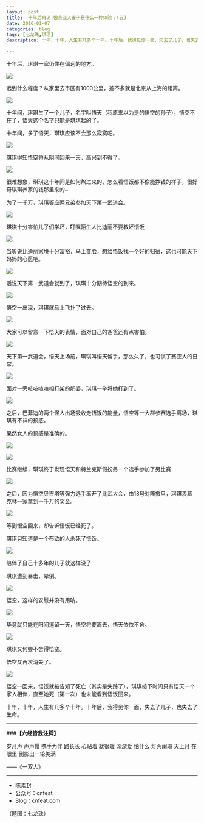 ```yaml
---
layout: post
title:  十年后再见|做赛亚人妻子是什么一种体验？(五)
date: 2016-01-07
categories: blog
tags: [七龙珠,琪琪]
description: 十年，十年，人生有几多个十年。十年后，我得见你一面，失去了儿子，也失去了生命。

---
```


十年后，琪琪一家仍住在偏远的地方。

![](http://openmindclub.qiniudn.com/team/cnfeat/image/dragonball_chihi_53.jpg)

远到什么程度？从家里去市区有1000公里，差不多就是北京从上海的距离。

![](http://openmindclub.qiniudn.com/team/cnfeat/image/dragonball_chihi_54.jpg)

十年间，琪琪生了一个儿子，名字叫悟天（我原来以为是的悟空的孙子），悟空不在了，悟天这个名字只能是琪琪起的了。

十年间，多了悟天，琪琪应该不会那么寂寞吧。

![](http://openmindclub.qiniudn.com/team/cnfeat/image/dragonball_chihi_55.jpg)

琪琪得知悟空将从阴间回来一天，高兴到不得了。

![](http://openmindclub.qiniudn.com/team/cnfeat/image/dragonball_chihi_56.jpg)

很难想象，琪琪这十年间是如何熬过来的，怎么看悟饭都不像能挣钱的样子，很好奇琪琪养家的钱那里来的~

为了一千万，琪琪答应两兄弟参加天下第一武道会。

![](http://openmindclub.qiniudn.com/team/cnfeat/image/dragonball_chihi_57.jpg)

琪琪十分害怕儿子们学坏，叮嘱陌生人比迪丽不要教坏悟饭


![](http://openmindclub.qiniudn.com/team/cnfeat/image/dragonball_chihi_58.jpg)

当听说比迪丽家境十分富裕，马上变脸，想给悟饭找一个好的归宿，这也可能天下妈妈的心愿吧。

![](http://openmindclub.qiniudn.com/team/cnfeat/image/dragonball_chihi_59.jpg)

话说天下第一武道会就到了，琪琪十分期待悟空的到来。

![](http://openmindclub.qiniudn.com/team/cnfeat/image/dragonball_chihi_60.jpg)

悟空一出现，琪琪就马上飞扑了过去。

![](http://openmindclub.qiniudn.com/team/cnfeat/image/dragonball_chihi_61.jpg)

大家可以留意一下悟天的表情，面对自己的爸爸还有点害怕。

![](http://openmindclub.qiniudn.com/team/cnfeat/image/dragonball_chihi_62.jpg)

天下第一武道会，悟天上场前，琪琪叫悟天留手，那么久了，也习惯了赛亚人的日常。

![](http://openmindclub.qiniudn.com/team/cnfeat/image/dragonball_chihi_63.jpg)

面对一旁吱吱喳喳相打架的肥婆，琪琪一拳将她打到了。

![](http://openmindclub.qiniudn.com/team/cnfeat/image/dragonball_chihi_64.jpg)

之后，巴菲迪的两个怪人出场吸收走悟饭的能量，悟空等一大群参赛选手离场，琪琪有不祥的预感。

果然女人的预感是准确的。

![](http://openmindclub.qiniudn.com/team/cnfeat/image/dragonball_chihi_65.jpg)



![](http://openmindclub.qiniudn.com/team/cnfeat/image/dragonball_chihi_66.jpg)

比赛继续，琪琪终于发现悟天和特兰克斯假扮另一个选手参加了另比赛

![](http://openmindclub.qiniudn.com/team/cnfeat/image/dragonball_chihi_67.jpg)

之后，因为悟空贝吉塔等强力选手离开了比武大会，由18号对阵撒旦，琪琪羡慕克林一家拿到一千万的奖金。

![](http://openmindclub.qiniudn.com/team/cnfeat/image/dragonball_chihi_68.jpg)

等到悟空回来，却告诉悟饭已经死了。

琪琪只知道是一个布欧的人杀死了悟饭。

![](http://openmindclub.qiniudn.com/team/cnfeat/image/dragonball_chihi_69.jpg)

陪伴了自己十多年的儿子就这样没了

琪琪遭到暴击，晕倒。

![](http://openmindclub.qiniudn.com/team/cnfeat/image/dragonball_chihi_70.jpg)

悟空，这样的安慰并没有用呐。

![](http://openmindclub.qiniudn.com/team/cnfeat/image/dragonball_chihi_71.jpg)

毕竟就只能在阳间逗留一天，悟空将要离去，悟天依依不舍。

![](http://openmindclub.qiniudn.com/team/cnfeat/image/dragonball_chihi_72.jpg)

琪琪又何尝不舍得悟空。

悟空又再次消失了。

![](http://openmindclub.qiniudn.com/team/cnfeat/image/dragonball_chihi_73.jpg)

悟空一回来，悟饭就被告知了死亡（其实是失踪了），琪琪接下时间只有悟天一个家人相伴，直至她死（第一次）也未能看到悟饭回来。

十年，十年，人生有几多个十年。十年后，我得见你一面，失去了儿子，也失去了生命。



----

###**【六经皆我注脚】**


岁月声 声声慢 携手为伴
路长长 心贴着 就很暖
深深爱 怕什么 灯火阑珊
天上月 在眼里 倒影出一轮美满 



——《一双人》



----

- 陈素封
- 公众号：cnfeat
- Blog：cnfeat.com

（题图：七龙珠）

